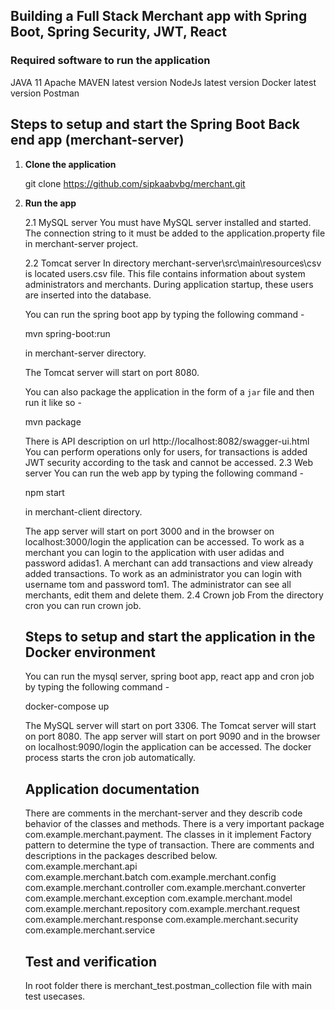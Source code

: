 ## Building a Full Stack Merchant app with Spring Boot, Spring Security, JWT, React 

### Required software to run the application
 
  JAVA         11
  Apache MAVEN latest version
  NodeJs       latest version
  Docker       latest version
  Postman
## Steps to setup and start the Spring Boot Back end app (merchant-server)

1. **Clone the application**

	git clone https://github.com/sipkaabvbg/merchant.git

2. **Run the app** 

   2.1 MySQL server
   You must have MySQL server installed and started. The connection string to it must be added to the 
	application.property file in merchant-server project. 
	
   2.2 Tomcat server
   In directory merchant-server\src\main\resources\csv is located users.csv file.
   This file contains information about system administrators and merchants.
   During application startup, these users are inserted into the database.
   
   You can run the spring boot app by typing the following command -

	mvn spring-boot:run
 
   in merchant-server directory.
   
	The Tomcat server will start on port 8080.

	You can also package the application in the form of a `jar` file and then run it like so -

	mvn package
	
	There is API description on url http://localhost:8082/swagger-ui.html 
	You can perform operations only for users, for transactions is added JWT security according to the task and cannot be accessed.
   2.3 Web server
   You can run the web app by typing the following command -
	
	npm start
	
	in merchant-client directory.
	
	The app server will start on port 3000 and in the browser on localhost:3000/login the application can be accessed.
	To work as a merchant you can login to the application with user adidas and password adidas1.
	A merchant can add transactions and view already added transactions.
    To work as an administrator you can login with username tom and password tom1.
	The administrator can see all merchants, edit them and delete them.
	2.4 Crown job
	From the directory cron you can run crown job.
	
	## Steps to setup and start the application in the Docker environment
	
	You can run the mysql server, spring boot app, react app and cron job by typing the following command -
	
	docker-compose up
	
	The MySQL server will start on port 3306.
	The Tomcat server will start on port 8080.
	The app server will start on port 9090 and in the browser on localhost:9090/login the application can be accessed.
	The docker process starts the cron job automatically.
	
	## Application documentation
	
	There are comments in the merchant-server and they describ code behavior of the classes and methods.
	There is a very important package com.example.merchant.payment. The classes in it implement 
	Factory pattern to determine the type of transaction.
	There are comments and descriptions in the packages described below.
	com.example.merchant.api         
	com.example.merchant.batch
	com.example.merchant.config
	com.example.merchant.controller
	com.example.merchant.converter
	com.example.merchant.exception
	com.example.merchant.model
	com.example.merchant.repository
	com.example.merchant.request
	com.example.merchant.response
	com.example.merchant.security
	com.example.merchant.service
	
	## Test and verification
	In root folder there is merchant_test.postman_collection file with main test usecases.